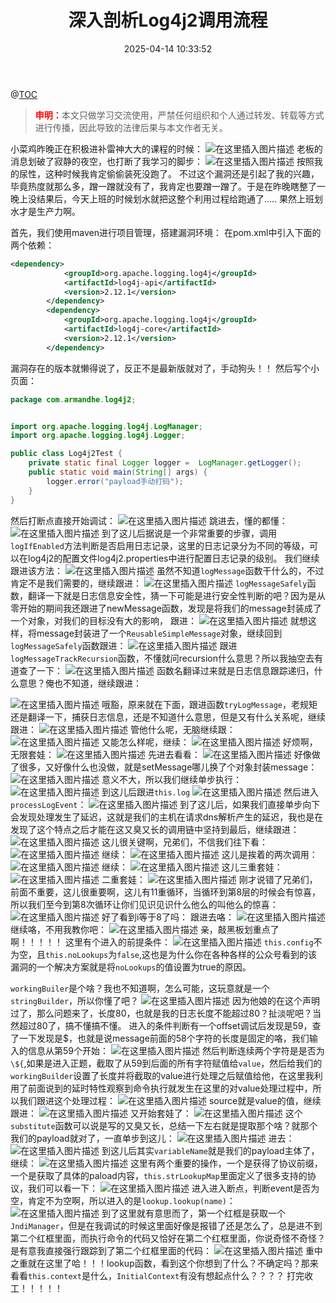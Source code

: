 ﻿---
title: 深入剖析Log4j2调用流程
date: 2025-04-14 10:33:52
tags:
- log4j
categories:
  - [漏洞原理]
---
@[TOC](深入剖析Log4j2调用流程)

><b><font color="red">申明：</font></b>本文只做学习交流使用，严禁任何组织和个人通过转发、转载等方式进行传播，因此导致的法律后果与本文作者无关。

小菜鸡昨晚正在积极进补雷神大大的课程的时候：
![在这里插入图片描述](https://i-blog.csdnimg.cn/blog_migrate/7a29e750df12950a939abb3ac4b60a21.png)
老板的消息划破了寂静的夜空，也打断了我学习的脚步：
![在这里插入图片描述](https://i-blog.csdnimg.cn/blog_migrate/512baf9e23209af67cd6f42175fa1b99.png)
按照我的尿性，这种时候我肯定偷偷装死没跑了。
不过这个漏洞还是引起了我的兴趣，毕竟热度就那么多，蹭一蹭就没有了，我肯定也要蹭一蹭了。于是在昨晚瞎整了一晚上没结果后，今天上班的时候划水就把这整个利用过程给跑通了.....
果然上班划水才是生产力啊。
<!--more-->
首先，我们使用maven进行项目管理，搭建漏洞环境：
在pom.xml中引入下面的两个依赖：
```xml
<dependency>
            <groupId>org.apache.logging.log4j</groupId>
            <artifactId>log4j-api</artifactId>
            <version>2.12.1</version>
        </dependency>
        <dependency>
            <groupId>org.apache.logging.log4j</groupId>
            <artifactId>log4j-core</artifactId>
            <version>2.12.1</version>
        </dependency>
```
漏洞存在的版本就懒得说了，反正不是最新版就对了，手动狗头！！
然后写个小页面：
```java
package com.armandhe.log4j2;


import org.apache.logging.log4j.LogManager;
import org.apache.logging.log4j.Logger;

public class Log4j2Test {
    private static final Logger logger =  LogManager.getLogger();
    public static void main(String[] args) {
        logger.error("payload手动打码");
    }
}
```
然后打断点直接开始调试：
![在这里插入图片描述](https://i-blog.csdnimg.cn/blog_migrate/92ef54f1b81f34febe364524cf063e15.png)
跳进去，懂的都懂：
![在这里插入图片描述](https://i-blog.csdnimg.cn/blog_migrate/1679d2a2bc9c9de40ecf28d36a1070cc.png)
到了这儿后据说是一个非常重要的步骤，调用`logIfEnabled`方法判断是否启用日志记录，这里的日志记录分为不同的等级，可以在log4j2的配置文件log4j2.properties中进行配置日志记录的级别。
我们继续跟进该方法：
![在这里插入图片描述](https://i-blog.csdnimg.cn/blog_migrate/729130e9fa14957c6e2b815d1b31c7c6.png)
虽然不知道`logMessage`函数干什么的，不过肯定不是我们需要的，继续跟进：
![在这里插入图片描述](https://i-blog.csdnimg.cn/blog_migrate/f31c2dfe441cc6dfb5b1e9c32bdb7a1a.png)
`logMessageSafely`函数，翻译一下就是日志信息安全性，猜一下可能是进行安全性判断的吧？因为是从零开始的期间我还跟进了newMessage函数，发现是将我们的message封装成了一个对象，对我们的目标没有大的影响， 跟进：
![在这里插入图片描述](https://i-blog.csdnimg.cn/blog_migrate/55b52ab3475ace84ea0be5261d33948a.png)
就想这样，将message封装进了一个`ReusableSimpleMessage`对象，继续回到`logMessageSafely`函数跟进：
![在这里插入图片描述](https://i-blog.csdnimg.cn/blog_migrate/02c3d13d06be439ccfff0bc1e451d194.png)
跟进`logMessageTrackRecursion`函数，不懂就问recursion什么意思？所以我抽空去有道查了一下：
![在这里插入图片描述](https://i-blog.csdnimg.cn/blog_migrate/6cdb98d468bfff0259e7da92d31b8c95.png)
函数名翻译过来就是日志信息跟踪递归，什么意思？俺也不知道，继续跟进：

![在这里插入图片描述](https://i-blog.csdnimg.cn/blog_migrate/701069406622e415d2b25b3c7798b2d3.png)
哦豁，原来就在下面，跟进函数`tryLogMessage`，老规矩还是翻译一下，捕获日志信息，还是不知道什么意思，但是又有什么关系呢，继续跟进：
![在这里插入图片描述](https://i-blog.csdnimg.cn/blog_migrate/98636e80eb9cc3fce6b1e17cf058713a.png)
管他什么呢，无脑继续跟：
![在这里插入图片描述](https://i-blog.csdnimg.cn/blog_migrate/39d5b64d2dba6ca930f9611576bfc86d.png)
又能怎么样呢，继续：
![在这里插入图片描述](https://i-blog.csdnimg.cn/blog_migrate/60380af23a7bfce5738d606173e194ec.png)
好烦啊，无限套娃：
![在这里插入图片描述](https://i-blog.csdnimg.cn/blog_migrate/b789a326b70d2fb87c02d77bf7556660.png)
先进去看看：
![在这里插入图片描述](https://i-blog.csdnimg.cn/blog_migrate/c4facdffe086a4b185b4df31b00f32d9.png)
好像做了很多，又好像什么也没做，就是setMessage哪儿换了个对象封装message：
![在这里插入图片描述](https://i-blog.csdnimg.cn/blog_migrate/9c674c83442ac5e197f1d9db190fac1f.png)
意义不大，所以我们继续单步执行：
![在这里插入图片描述](https://i-blog.csdnimg.cn/blog_migrate/0369eb8151f77750a1d36fc269eb7747.png)
到这儿后跟进`this.log`
![在这里插入图片描述](https://i-blog.csdnimg.cn/blog_migrate/5af6633b2ea10974dae5f3fd0eb3a151.png)
然后进入`processLogEvent`：
![在这里插入图片描述](https://i-blog.csdnimg.cn/blog_migrate/c817be2d6cc1bcaf4b9f3e216de576fa.png)
到了这儿后，如果我们直接单步向下会发现处理发生了延迟，这就是我们的主机在请求dns解析产生的延迟，我也是在发现了这个特点之后才能在这又臭又长的调用链中坚持到最后，继续跟进：
![在这里插入图片描述](https://i-blog.csdnimg.cn/blog_migrate/00286cb7c1ef331c295df7fa35613128.png)
这儿很关键啊，兄弟们，不信我们往下看：
![在这里插入图片描述](https://i-blog.csdnimg.cn/blog_migrate/82528d1fa8e3932a8ba4b2543307a737.png)
继续：
![在这里插入图片描述](https://i-blog.csdnimg.cn/blog_migrate/2a77c16aef24c107051f88dd1fd25798.png)
这儿是挨着的两次调用：
![在这里插入图片描述](https://i-blog.csdnimg.cn/blog_migrate/0d1cb474302bf5ec825c0722d332e4b5.png)
继续：
![在这里插入图片描述](https://i-blog.csdnimg.cn/blog_migrate/0af7a6a5af6786246a7db5c3bc915d46.png)
这儿三重套娃：
![在这里插入图片描述](https://i-blog.csdnimg.cn/blog_migrate/8f85f1a45d1dbb0ca01e8cb7425fbc5c.png)
二重套娃：
![在这里插入图片描述](https://i-blog.csdnimg.cn/blog_migrate/acb65f312ca7767ba09307778fc8f515.png)
刚才说错了兄弟们，前面不重要，这儿很重要啊，这儿有11重循环，当循环到第8层的时候会有惊喜，所以我们至今到第8次循环让你们见识见识什么他么的叫他么的惊喜：
![在这里插入图片描述](https://i-blog.csdnimg.cn/blog_migrate/a2dcf295b6dbcbcb38531c4b5ad0c9d9.png)
好了看到i等于8了吗：
跟进去咯：
![在这里插入图片描述](https://i-blog.csdnimg.cn/blog_migrate/22983898aa9728d1ef3af6c3adf236e2.png)
继续咯，不用我教你吧：
![在这里插入图片描述](https://i-blog.csdnimg.cn/blog_migrate/b29b5f9fe7a9a8b2aaa875a07bff652e.png)
亲，敲黑板划重点了啊！！！！！
这里有个进入的前提条件：
![在这里插入图片描述](https://i-blog.csdnimg.cn/blog_migrate/0369aa95ff29a7c9fe14bc8aa05010c0.png)
`this.config`不为空，且`this.noLookups`为`false`,这也是为什么你在各种各样的公众号看到的该漏洞的一个解决方案就是将`noLookups`的值设置为true的原因。

`workingBuiler`是个啥？我也不知道啊，怎么可能，这玩意就是一个`stringBuilder`，所以你懂了吧？
![在这里插入图片描述](https://i-blog.csdnimg.cn/blog_migrate/52031b353660b11cecfe36d09ce1ee31.png)
因为他娘的在这个声明过了，那么问题来了，长度80，也就是我的日志长度不能超过80？扯淡呢吧？当然超过80了，搞不懂搞不懂。
进入的条件判断有一个offset调试后发现是59，查了一下发现是$，也就是说message前面的58个字符的长度是固定的咯，我们输入的信息从第59个开始：
![在这里插入图片描述](https://i-blog.csdnimg.cn/blog_migrate/95d37546a76a8458337d2d73f41c4196.png)
然后判断连续两个字符是是否为`\${`,如果是进入正题，截取了从59到后面的所有字符赋值给`value`，然后给我们的`workingBuilder`设置了长度并将截取的value进行处理之后赋值给他，在这里我利用了前面说到的延时特性观察到命令执行就发生在这里的对value处理过程中，所以我们跟进这个处理过程：
![在这里插入图片描述](https://i-blog.csdnimg.cn/blog_migrate/77e72d743f92e20ce96f1ff90ce87a50.png)
source就是value的值，继续跟进：
![在这里插入图片描述](https://i-blog.csdnimg.cn/blog_migrate/1bad77b2aceba1bb205a5a23c2bfab76.png)
又开始套娃了：
![在这里插入图片描述](https://i-blog.csdnimg.cn/blog_migrate/7102cb38abd72eb84a66f10353cf72dc.png)
这个`substitute`函数可以说是写的又臭又长，总结一下左右就是提取那个啥？就那个我们的payload就对了，一直单步到这儿：
![在这里插入图片描述](https://i-blog.csdnimg.cn/blog_migrate/777e4b23c5e9cb4f1dbdb1f9a9c8fdd7.png)
进去：
![在这里插入图片描述](https://i-blog.csdnimg.cn/blog_migrate/85de273e4cebfbfdbdaeff7c550bbc55.png)
到这儿后其实`variableName`就是我们的payload主体了，继续：
![在这里插入图片描述](https://i-blog.csdnimg.cn/blog_migrate/0313841f9f36678dd7e4d637817783b1.png)
这里有两个重要的操作，一个是获得了协议前缀，一个是获取了具体的paload内容，`this.strLookupMap`里面定义了很多支持的协议，我们可以看一下：
![在这里插入图片描述](https://i-blog.csdnimg.cn/blog_migrate/cd6baa92469583faac3fc24c6b7b5550.png)
进入进入断点，判断event是否为空，肯定不为空啊，所以进入的是`lookup.lookup(name)`：
![在这里插入图片描述](https://i-blog.csdnimg.cn/blog_migrate/2457f1acef53a78931a280628fc472c8.png)
到了这里就有意思而了，第一个红框是获取一个`JndiManager`，但是在我调试的时候这里面好像是报错了还是怎么了，总是进不到第二个红框里面，而执行命令的代码又恰好在第二个红框里面，你说奇怪不奇怪？
是有意我直接强行跟踪到了第二个红框里面的代码：
![在这里插入图片描述](https://i-blog.csdnimg.cn/blog_migrate/99a6eb1527f821e09afa691c4f89d85d.png)
重中之重就在这里了哈！！！lookup函数，看到这个你想到了什么？不确定吗？那来看看`this.context`是什么，`InitialContext`有没有想起点什么？？？？
打完收工！！！！！
